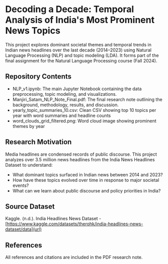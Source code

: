 # Decoding a Decade: Temporal Analysis of India's Most Prominent News Topics

This project explores dominant societal themes and temporal trends in Indian news headlines over the last decade (2014–2023) using Natural Language Processing (NLP) and topic modeling (LDA). It forms part of the final assignment for the Natural Language Processing course (Fall 2024).

## Repository Contents
- NLP_v1.ipynb: The main Jupyter Notebook containing the data preprocessing, topic modeling, and visualizations.
- Manjiri_Satam_NLP_Note_Final.pdf: The final research note outlining the background, methodology, results, and discussion.
- yearly_topic_summaries_10.csv: Clean CSV showing top 10 topics per year with word summaries and headline counts
- word_clouds_grid_filtered.png: Word cloud image showing prominent themes by year

## Research Motivation
Media headlines are condensed records of public discourse. This project analyzes over 3.5 million news headlines from the India News Headlines Dataset to understand:

- What dominant topics surfaced in Indian news between 2014 and 2023?
- How have these topics evolved over time in response to major societal events?
- What can we learn about public discourse and policy priorities in India?

## Source Dataset 
Kaggle. (n.d.). India Headlines News Dataset - [https://www.kaggle.com/datasets/therohk/india-headlines-news-dataset/data](url)

## References
All references and citations are included in the PDF research note.
